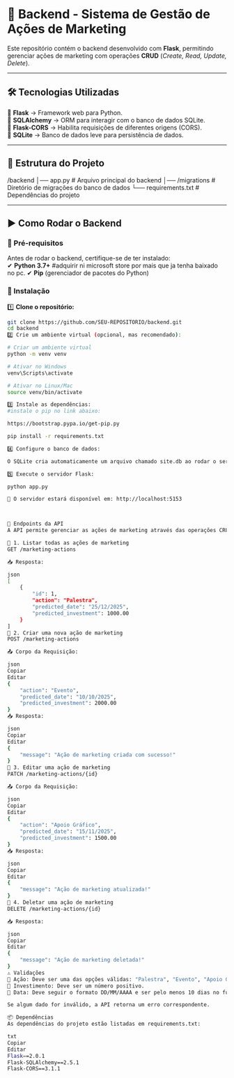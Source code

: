 # 🚀 Backend - Sistema de Gestão de Ações de Marketing  

Este repositório contém o backend desenvolvido com **Flask**, permitindo gerenciar ações de marketing com operações **CRUD** (*Create, Read, Update, Delete*).  

---

## 🛠 Tecnologias Utilizadas  
📌 **Flask** → Framework web para Python.  
📌 **SQLAlchemy** → ORM para interagir com o banco de dados SQLite.  
📌 **Flask-CORS** → Habilita requisições de diferentes origens (CORS).  
📌 **SQLite** → Banco de dados leve para persistência de dados.  

---

## 📂 Estrutura do Projeto  

/backend │── app.py # Arquivo principal do backend │── /migrations # Diretório de migrações do banco de dados └── requirements.txt # Dependências do projeto



---

## ▶️ Como Rodar o Backend  

### 🔹 Pré-requisitos  
Antes de rodar o backend, certifique-se de ter instalado:  
✔ **Python 3.7+**  #adquirir ni microsoft store por mais que ja tenha baixado no pc.
✔ **Pip** (gerenciador de pacotes do Python)  

### 🔹 Instalação  

1️⃣ **Clone o repositório:**  
```bash
git clone https://github.com/SEU-REPOSITORIO/backend.git
cd backend
2️⃣ Crie um ambiente virtual (opcional, mas recomendado):

# Criar um ambiente virtual
python -m venv venv

# Ativar no Windows
venv\Scripts\activate  

# Ativar no Linux/Mac
source venv/bin/activate  

3️⃣ Instale as dependências:
#instale o pip no link abaixo:

https://bootstrap.pypa.io/get-pip.py

pip install -r requirements.txt

4️⃣ Configure o banco de dados:

O SQLite cria automaticamente um arquivo chamado site.db ao rodar o servidor pela primeira vez.

5️⃣ Execute o servidor Flask:

python app.py

🔹 O servidor estará disponível em: http://localhost:5153



📡 Endpoints da API
A API permite gerenciar as ações de marketing através das operações CRUD.

🔹 1. Listar todas as ações de marketing
GET /marketing-actions

📥 Resposta:

json
[
    {
        "id": 1,
        "action": "Palestra",
        "predicted_date": "25/12/2025",
        "predicted_investment": 1000.00
    }
]
🔹 2. Criar uma nova ação de marketing
POST /marketing-actions

📤 Corpo da Requisição:

json
Copiar
Editar
{
    "action": "Evento",
    "predicted_date": "10/10/2025",
    "predicted_investment": 2000.00
}
📥 Resposta:

json
Copiar
Editar
{
    "message": "Ação de marketing criada com sucesso!"
}
🔹 3. Editar uma ação de marketing
PATCH /marketing-actions/{id}

📤 Corpo da Requisição:

json
Copiar
Editar
{
    "action": "Apoio Gráfico",
    "predicted_date": "15/11/2025",
    "predicted_investment": 1500.00
}
📥 Resposta:

json
Copiar
Editar
{
    "message": "Ação de marketing atualizada!"
}
🔹 4. Deletar uma ação de marketing
DELETE /marketing-actions/{id}

📥 Resposta:

json
Copiar
Editar
{
    "message": "Ação de marketing deletada!"
}
⚠️ Validações
🔸 Ação: Deve ser uma das opções válidas: "Palestra", "Evento", "Apoio Gráfico".
🔸 Investimento: Deve ser um número positivo.
🔸 Data: Deve seguir o formato DD/MM/AAAA e ser pelo menos 10 dias no futuro.

Se algum dado for inválido, a API retorna um erro correspondente.

📦 Dependências
As dependências do projeto estão listadas em requirements.txt:

txt
Copiar
Editar
Flask==2.0.1
Flask-SQLAlchemy==2.5.1
Flask-CORS==3.1.1
